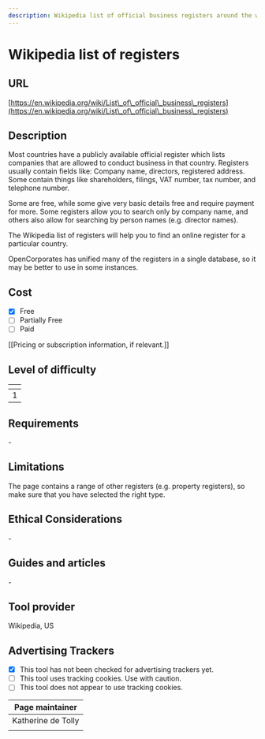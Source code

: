 ```yaml
---
description: Wikipedia list of official business registers around the world.
---
```


# Wikipedia list of registers

## URL

[https://en.wikipedia.org/wiki/List\_of\_official\_business\_registers](https://en.wikipedia.org/wiki/List\_of\_official\_business\_registers)

## Description

Most countries have a publicly available official register which lists companies that are allowed to conduct business in that country. Registers usually contain fields like: Company name, directors, registered address. Some contain things like shareholders, filings, VAT number, tax number, and telephone number.

Some are free, while some give very basic details free and require payment for more. Some registers allow you to search only by company name, and others also allow for searching by person names (e.g. director names).

The Wikipedia list of registers will help you to find an online register for a particular country.

OpenCorporates has unified many of the registers in a single database, so it may be better to use in some instances.&#x20;

## Cost

* [x] Free
* [ ] Partially Free
* [ ] Paid

\[\[Pricing or subscription information, if relevant.]]

## Level of difficulty

<table><thead><tr><th data-type="rating" data-max="5"></th></tr></thead><tbody><tr><td>1</td></tr></tbody></table>

## Requirements

\-

## Limitations

The page contains a range of other registers (e.g. property registers), so make sure that you have selected the right type.

## Ethical Considerations

\-

## Guides and articles

\-

## Tool provider

Wikipedia, US

## Advertising Trackers

* [x] This tool has not been checked for advertising trackers yet.
* [ ] This tool uses tracking cookies. Use with caution.
* [ ] This tool does not appear to use tracking cookies.

| Page maintainer    |
| ------------------ |
| Katherine de Tolly |
|                    |
